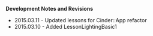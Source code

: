 **Development Notes and Revisions**
* 2015.03.11 - Updated lessons for Cinder::App refactor
* 2015.03.10 - Added LessonLightingBasic1
